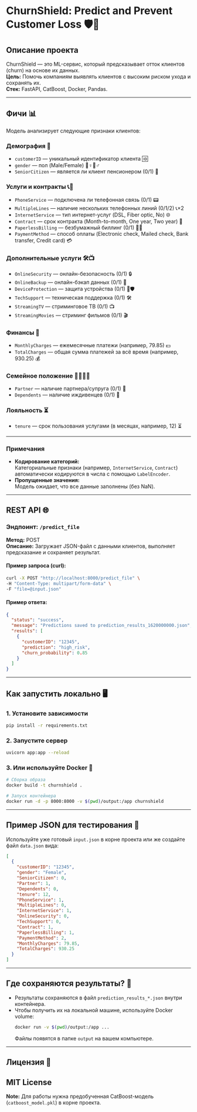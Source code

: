 # ChurnShield: Predict and Prevent Customer Loss 🛡️🚀

## Описание проекта  
ChurnShield — это ML-сервис, который предсказывает отток клиентов (churn) на основе их данных.  
**Цель:** Помочь компаниям выявлять клиентов с высоким риском ухода и сохранять их.  
**Стек:** FastAPI, CatBoost, Docker, Pandas.  

---

## Фичи 📊  
Модель анализирует следующие признаки клиентов:  

### **Демография** 👥  
- `customerID` — уникальный идентификатор клиента 🆔  
- `gender` — пол (Male/Female) 👱♀️👱♂️  
- `SeniorCitizen` — является ли клиент пенсионером (0/1) 👴  

### **Услуги и контракты** 📞💼  
- `PhoneService` — подключена ли телефонная связь (0/1) 📟  
- `MultipleLines` — наличие нескольких телефонных линий (0/1/2) 📞×2  
- `InternetService` — тип интернет-услуг (DSL, Fiber optic, No) 🌐  
- `Contract` — срок контракта (Month-to-month, One year, Two year) 📝  
- `PaperlessBilling` — безбумажный биллинг (0/1) 📄🚫  
- `PaymentMethod` — способ оплаты (Electronic check, Mailed check, Bank transfer, Credit card) 💳  

### **Дополнительные услуги** 🛠️📺  
- `OnlineSecurity` — онлайн-безопасность (0/1) 🔒  
- `OnlineBackup` — онлайн-бэкап данных (0/1) 💾  
- `DeviceProtection` — защита устройства (0/1) 📱🛡️  
- `TechSupport` — техническая поддержка (0/1) 🛠️  
- `StreamingTV` — стриминговое ТВ (0/1) 📺  
- `StreamingMovies` — стриминг фильмов (0/1) 🎬  

### **Финансы** 💸  
- `MonthlyCharges` — ежемесячные платежи (например, 79.85) 💵  
- `TotalCharges` — общая сумма платежей за всё время (например, 930.25) 💰  

### **Семейное положение** 👨👩👧👦  
- `Partner` — наличие партнера/супруга (0/1) 💍  
- `Dependents` — наличие иждивенцев (0/1) 👶  

### **Лояльность** ⏳  
- `tenure` — срок пользования услугами (в месяцах, например, 12) ⏳  

---

### **Примечания**  
- **Кодирование категорий:**  
  Категориальные признаки (например, `InternetService`, `Contract`) автоматически кодируются в числа с помощью `LabelEncoder`.  
- **Пропущенные значения:**  
  Модель ожидает, что все данные заполнены (без NaN).  

---

## REST API 🌐  
### **Эндпоинт:** `/predict_file`  
**Метод:** POST  
**Описание:** Загружает JSON-файл с данными клиентов, выполняет предсказание и сохраняет результат.  

#### Пример запроса (curl):  
```bash
curl -X POST "http://localhost:8000/predict_file" \
-H "Content-Type: multipart/form-data" \
-F "file=@input.json"
```

#### Пример ответа:  
```json
{
  "status": "success",
  "message": "Predictions saved to prediction_results_1620000000.json",
  "results": [
    {
      "customerID": "12345",
      "prediction": "high_risk",
      "churn_probability": 0.85
    }
  ]
}
```

---

## Как запустить локально 🖥️  
### 1. Установите зависимости  
```bash
pip install -r requirements.txt
```

### 2. Запустите сервер  
```bash
uvicorn app:app --reload
```

### 3. Или используйте Docker 🐳  
```bash
# Сборка образа
docker build -t churnshield .

# Запуск контейнера
docker run -d -p 8000:8000 -v $(pwd)/output:/app churnshield
```

---

## Пример JSON для тестирования 📁  
Используйте уже готовый `input.json` в корне проекта или же создайте файл `data.json` вида:  
```json
[
  {
    "customerID": "12345",
    "gender": "Female",
    "SeniorCitizen": 0,
    "Partner": 1,
    "Dependents": 0,
    "tenure": 12,
    "PhoneService": 1,
    "MultipleLines": 0,
    "InternetService": 1,
    "OnlineSecurity": 0,
    "TechSupport": 0,
    "Contract": 1,
    "PaperlessBilling": 1,
    "PaymentMethod": 2,
    "MonthlyCharges": 79.85,
    "TotalCharges": 930.25
  }
]
```

---

## Где сохраняются результаты? 💾  
- Результаты сохраняются в файл `prediction_results_*.json` внутри контейнера.  
- Чтобы получить их на локальной машине, используйте Docker volume:  
  ```bash
  docker run -v $(pwd)/output:/app ...
  ```
  Файлы появятся в папке `output` на вашем компьютере.  

---
## Лицензия 📜

MIT License
---

**Note:** Для работы нужна предобученная CatBoost-модель (`catboost_model.pkl`) в корне проекта.
